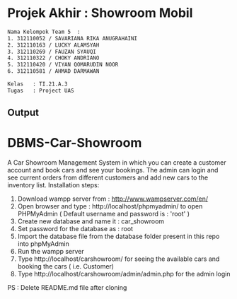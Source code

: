 # Projek Akhir : Showroom Mobil

```bash
Nama Kelompok Team 5  : 
1. 312110052 / SAVARIANA RIKA ANUGRAHAINI
2. 312110163 / LUCKY ALAMSYAH
3. 312110269 / FAUZAN SYAUQI
4. 312110322 / CHOKY ANDRIANO
5. 312110420 / VIYAN QOMARUDIN NOOR
6. 312110581 / AHMAD DARMAWAN

Kelas   : TI.21.A.3
Tugas   : Project UAS
```

## Output
# DBMS-Car-Showroom
A Car Showroom Management System in which you can create a customer account and book cars and see your bookings.
The admin can login and see current orders from different customers and add new cars to the inventory list.
Installation steps:
1. Download wampp server from : http://www.wampserver.com/en/
2. Open browser and type : http://localhost/phpmyadmin/ to open PHPMyAdmin ( Default username and password is : 'root' )
3. Create new database and name it : car_showroom
4. Set password for the database as : root
5. Import the database file from the database folder present in this repo into phpMyAdmin
6. Run the wampp server
7. Type http://localhost/carshowroom/ for seeing the available cars and booking the cars ( i.e. Customer)
8. Type http://localhost/carshowroom/admin/admin.php for the admin login

PS : Delete README.md file after cloning
